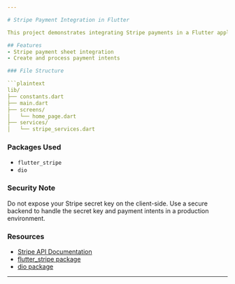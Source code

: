 ```yaml
---

# Stripe Payment Integration in Flutter

This project demonstrates integrating Stripe payments in a Flutter application using the `flutter_stripe` and `dio` packages.

## Features
- Stripe payment sheet integration
- Create and process payment intents

### File Structure

```plaintext
lib/
├── constants.dart
├── main.dart
├── screens/
│   └── home_page.dart
├── services/
│   └── stripe_services.dart
```

### Packages Used

- `flutter_stripe`
- `dio`

### Security Note

Do not expose your Stripe secret key on the client-side. Use a secure backend to handle the secret key and payment intents in a production environment.

### Resources

- [Stripe API Documentation](https://stripe.com/docs/api)
- [flutter_stripe package](https://pub.dev/packages/flutter_stripe)
- [dio package](https://pub.dev/packages/dio)

---
```


